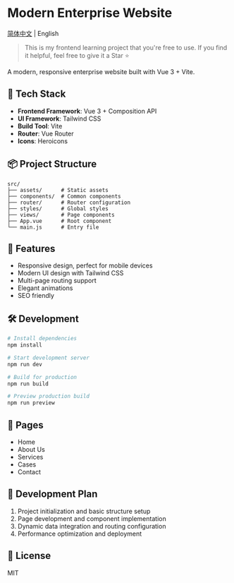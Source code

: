 # Modern Enterprise Website

[简体中文](./README.md) | English

> This is my frontend learning project that you're free to use. If you find it helpful, feel free to give it a Star ⭐️

A modern, responsive enterprise website built with Vue 3 + Vite.

## 🚀 Tech Stack

- **Frontend Framework**: Vue 3 + Composition API
- **UI Framework**: Tailwind CSS
- **Build Tool**: Vite
- **Router**: Vue Router
- **Icons**: Heroicons

## 📦 Project Structure

```
src/
├── assets/      # Static assets
├── components/  # Common components
├── router/      # Router configuration
├── styles/      # Global styles
├── views/       # Page components
├── App.vue      # Root component
└── main.js      # Entry file
```

## 🎯 Features

- Responsive design, perfect for mobile devices
- Modern UI design with Tailwind CSS
- Multi-page routing support
- Elegant animations
- SEO friendly

## 🛠️ Development

```bash
# Install dependencies
npm install

# Start development server
npm run dev

# Build for production
npm run build

# Preview production build
npm run preview
```

## 📝 Pages

- Home
- About Us
- Services
- Cases
- Contact

## 🔧 Development Plan

1. Project initialization and basic structure setup
2. Page development and component implementation
3. Dynamic data integration and routing configuration
4. Performance optimization and deployment

## 📄 License

MIT 